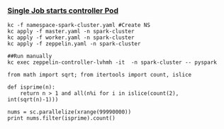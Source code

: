 ### [Single Job starts controller Pod](https://github.com/kubernetes/examples/blob/master/staging/spark/README.md)

```
kc -f namespace-spark-cluster.yaml #Create NS
kc apply -f master.yaml -n spark-cluster
kc apply -f worker.yaml -n spark-cluster
kc apply -f zeppelin.yaml -n spark-cluster

##Run manually
kc exec zeppelin-controller-lvhmh -it  -n spark-cluster -- pyspark

from math import sqrt; from itertools import count, islice

def isprime(n):
    return n > 1 and all(n%i for i in islice(count(2), int(sqrt(n)-1)))

nums = sc.parallelize(xrange(99990000))
print nums.filter(isprime).count()

```

